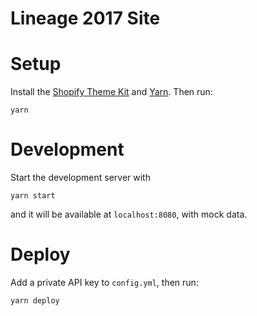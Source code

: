 # Lineage 2017 Site

# Setup

Install the [Shopify Theme Kit](https://shopify.github.io/themekit/) and
[Yarn](https://yarnpkg.com/en/). Then run:

```
yarn
```

# Development

Start the development server with

```
yarn start
```

and it will be available at `localhost:8080`, with mock data.

# Deploy

Add a private API key to `config.yml`, then run:

```
yarn deploy
```
